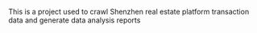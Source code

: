 This is a project used to crawl Shenzhen real estate platform transaction data and generate data analysis reports
